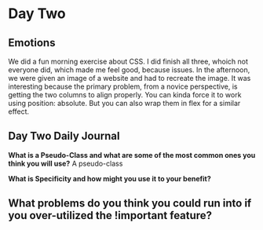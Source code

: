 # Day Two

## Emotions

We did a fun morning exercise about CSS. I did finish all three, whoich not everyone did, which made me feel good, because issues. In the afternoon, we were given an image of a website and had to recreate the image. It was interesting because the primary problem, from a novice perspective, is getting the two columns to align properly. You can kinda force it to work using position: absolute. But you can also wrap them in flex for a similar effect.

## Day Two Daily Journal

**What is a Pseudo-Class and what are some of the most common ones you think you will use?**
    A pseudo-class 

**What is Specificity and how might you use it to your benefit?**

**What problems do you think you could run into if you over-utilized the !important feature?**
---




